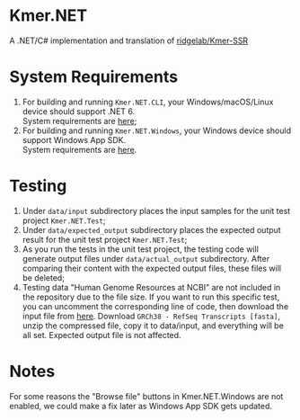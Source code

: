 # Kmer.NET

A .NET/C# implementation and translation of [ridgelab/Kmer-SSR](https://github.com/ridgelab/Kmer-SSR)

# System Requirements

1. For building and running `Kmer.NET.CLI`, your Windows/macOS/Linux device should support .NET 6. <br /> 
   System requirements are [here](https://github.com/dotnet/core/blob/main/release-notes/6.0/supported-os.md);
2. For building and running `Kmer.NET.Windows`, your Windows device should support Windows App SDK. <br /> 
   System requirements are [here](https://docs.microsoft.com/en-us/windows/apps/windows-app-sdk/system-requirements#windows-app-sdk).

# Testing

1. Under `data/input` subdirectory places the input samples for the unit test project `Kmer.NET.Test`;
2. Under `data/expected_output` subdirectory places the expected output result for the unit test project `Kmer.NET.Test`;
3. As you run the tests in the unit test project, the testing code will generate output files under `data/actual_output` subdirectory.
   After comparing their content with the expected output files, these files will be deleted;
4. Testing data "Human Genome Resources at NCBI" are not included in the repository due to the file size.
   If you want to run this specific test, you can uncomment the corresponding line of code, then download the input file from [here](https://www.ncbi.nlm.nih.gov/projects/genome/guide/human/index.shtml).
   Download `GRCh38 - RefSeq Transcripts [fasta]`, unzip the compressed file, copy it to data/input, and everything will be all set. Expected output file is not affected.

# Notes

For some reasons the "Browse file" buttons in Kmer.NET.Windows are not enabled, we could make a fix later as Windows App SDK gets updated.
